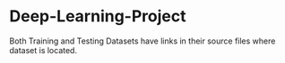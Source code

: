# Deep-Learning-Project

Both Training and Testing Datasets have links in their source files where dataset is located.
